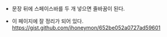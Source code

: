 ---
---

- 문장 뒤에 스페이스바를 두 개 넣으면 줄바꿈이 된다.

- 이 페이지에 잘 정리가 되어 있다.
    https://gist.github.com/ihoneymon/652be052a0727ad59601